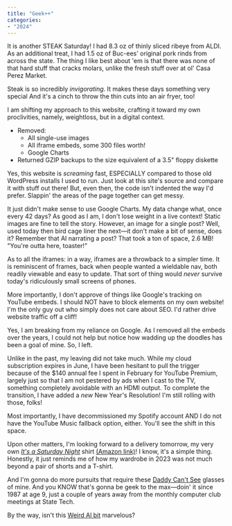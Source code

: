 ```yaml
---
title: "Geek++"
categories:
- "2024"
---
```


It is another STEAK Saturday!  I had 8.3 oz of thinly sliced ribeye from ALDI.  As an additional treat, I had 1.5 oz of Buc-ees' original pork rinds from across the state.  The thing I like best about 'em is that there was none of that hard stuff that cracks molars, unlike the fresh stuff over at ol' Casa Perez Market.

Steak is so incredibly *invigorating*.  It makes these days something very special  And it's a cinch to throw the thin cuts into an air fryer, too!

I am shifting my approach to this website, crafting it toward my own proclivities, namely, weightloss, but in a digital context.

* Removed:
    * All single-use images
    * All iframe embeds, some 300 files worth!
    * Google Charts
* Returned GZIP backups to the size equivalent of a 3.5" floppy diskette

Yes, this website is *screaming* fast, ESPECIALLY compared to those old WordPress installs I used to run.  Just look at this site's source and compare it with stuff out there!  But, even then, the code isn't indented the way I'd prefer.  Slappin' the areas of the page together can get messy.  

It just didn't make sense to use Google Charts.  My data change what, once every 42 days?  As good as I am, I don't lose weight in a live context!  Static images are fine to tell the story.  However, an image for a single post?  Well, used today then bird cage liner the next—it don't make a bit of sense, does it?  Remember that AI narrating a post?  That took a ton of space, 2.6 MB!  "You're outta here, toaster!"

As to all the iframes: in a way, iframes are a throwback to a simpler time.  It is reminiscent of frames, back when people wanted a wieldable nav, both readily viewable and easy to update. That sort of thing would *never* survive today's ridiculously small screens of phones.  

More importantly, I don't approve of things like Google's tracking on YouTube embeds.  I should NOT have to block elements on my own website!  I'm the only guy out who simply does not care about SEO.  I'd rather drive website traffic off a cliff!  

Yes, I am breaking from my reliance on Google.  As I removed all the embeds over the years, I could not help but notice how wadding up the doodles has been a goal of mine.  So, I left.  

Unlike in the past, my leaving did not take much.  While my cloud subscription expires in June, I have been hesitant to pull the trigger because of the $140 annual fee I spent in February for YouTube Premium, largely just so that I am not pestered by ads when I cast to the TV, something completely avoidable with an HDMI output.  To complete the transition, I have added a *new* New Year's Resolution!  I'm still rolling with those, folks!

Most importantly, I have decommissioned my Spotify account AND I do not have the YouTube Music fallback option, either.  You'll see the shift in this space.

Upon other matters, I'm looking forward to a delivery tomorrow, my very own [*It's a Saturday Night*](https://www.youtube.com/watch?v=IgkVGqsRbAM) shirt [(Amazon link)](https://www.amazon.com/dp/B07KQ1WF8K)!  I know, it's a simple thing.  Honestly, it just reminds me of how my wardrobe in 2023 was not much beyond a pair of shorts and a T-shirt.

And I'm gonna do more pursuits that require these [Daddy Can't See](https://www.youtube.com/watch?v=kUe5WVf8Drc) glasses of mine.  And you KNOW that's gonna be geek to the max—doin' it since 1987 at age 9, just a couple of years away from the monthly computer club meetings at State Tech.

By the way, isn't this [Weird Al bit](https://www.youtube.com/watch?v=cPAlmXHMktA) marvelous?



